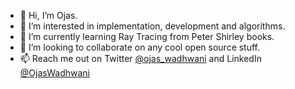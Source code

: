 - 👋 Hi, I’m Ojas.
- 👀 I’m interested in implementation, development and algorithms.
- 🌱 I’m currently learning Ray Tracing from Peter Shirley books.
- 💞️ I’m looking to collaborate on any cool open source stuff.
- 📫 Reach me out on Twitter [@ojas_wadhwani](https://twitter.com/ojas_wadhwani?lang=en) and LinkedIn [@OjasWadhwani](https://www.linkedin.com/in/ojas-wadhwani-99a14315a/)

<!---
OjasWadhwani/OjasWadhwani is a ✨ special ✨ repository because its `README.md` (this file) appears on your GitHub profile.
You can click the Preview link to take a look at your changes.
--->
